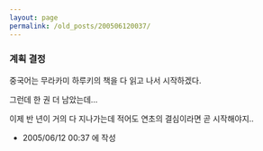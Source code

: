 ```yaml
---
layout: page
permalink: /old_posts/200506120037/
---
```


### 계획 결정

중국어는 무라카미 하루키의 책을 다 읽고 나서 시작하겠다.

그런데 한 권 더 남았는데... 

이제 반 년이 거의 다 지나가는데 적어도 연초의 결심이라면 곧 시작해야지..






- 2005/06/12 00:37 에 작성